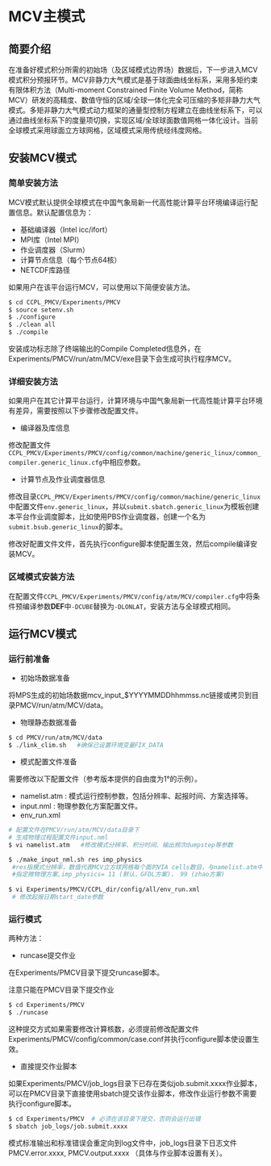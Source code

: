 # MCV主模式 

## 简要介绍

在准备好模式积分所需的初始场（及区域模式边界场）数据后，下一步进入MCV模式积分预报环节。MCV非静力大气模式是基于球面曲线坐标系，采用多矩约束有限体积方法（Multi-moment Constrained Finite Volume Method，简称MCV）研发的高精度、数值守恒的区域/全球一体化完全可压缩的多矩非静力大气模式。多矩非静力大气模式动力框架的通量型控制方程建立在曲线坐标系下，可以通过曲线坐标系下的度量项切换，实现区域/全球球面数值网格一体化设计。当前全球模式采用球面立方球网格，区域模式采用传统经纬度网格。

## 安装MCV模式

### 简单安装方法

MCV模式默认提供全球模式在中国气象局新一代高性能计算平台环境编译运行配置信息。默认配置信息为：

- 基础编译器（Intel icc/ifort）
- MPI库（Intel MPI）
- 作业调度器（Slurm）
- 计算节点信息（每个节点64核）
- NETCDF库路径

如果用户在该平台运行MCV，可以使用以下简便安装方法。

```bash
$ cd CCPL_PMCV/Experiments/PMCV
$ source setenv.sh
$ ./configure
$ ./clean all
$ ./compile
```

安装成功标志除了终端输出的Compile Completed信息外，在Experiments/PMCV/run/atm/MCV/exe目录下会生成可执行程序MCV。

### 详细安装方法

如果用户在其它计算平台运行，计算环境与中国气象局新一代高性能计算平台环境有差异，需要按照以下步骤修改配置文件。

- 编译器及库信息

修改配置文件`CCPL_PMCV/Experiments/PMCV/config/common/machine/generic_linux/common_compiler.generic_linux.cfg`中相应参数。

- 计算节点及作业调度器信息

修改目录`CCPL_PMCV/Experiments/PMCV/config/common/machine/generic_linux`中配置文件`env.generic_linux`，并以`submit.sbatch.generic_linux`为模板创建本平台作业调度脚本，比如使用PBS作业调度器，创建一个名为`submit.bsub.generic_linux`的脚本。

修改好配置文件文件，首先执行configure脚本使配置生效，然后compile编译安装MCV。

### 区域模式安装方法

在配置文件`CCPL_PMCV/Experiments/PMCV/config/atm/MCV/compiler.cfg`中将条件预编译参数**DEF**中`-DCUBE`替换为`-DLONLAT`，安装方法与全球模式相同。

## 运行MCV模式

### 运行前准备

- 初始场数据准备

将MPS生成的初始场数据mcv_input_$YYYYMMDDhhmmss.nc链接或拷贝到目录PMCV/run/atm/MCV/data。

- 物理静态数据准备 

```bash
$ cd PMCV/run/atm/MCV/data 
$ ./link_clim.sh   #确保已设置环境变量FIX_DATA
```

- 模式配置文件准备

需要修改以下配置文件（参考版本提供的自由度为1°的示例）。

 - namelist.atm : 模式运行控制参数，包括分辨率、起报时间、方案选择等。
 - input.nml : 物理参数化方案配置文件。
 - env_run.xml

```bash
# 配置文件在PMCV/run/atm/MCV/data目录下 
# 生成物理过程配置文件input.nml
$ vi namelist.atm   #修改模式分辨率、积分时间、输出频次dumpstep等参数 

$ ./make_input_nml.sh res imp_physics
 #res指模式分辨率，数值代表MCV立方球网格每个面的VIA cells数目，与namelist.atm中nx参数值相同，比如自由度1°的res=45； 
 #指定微物理方案,imp_physics= 11 (默认，GFDL方案)， 99 (zhao方案)
 
$ vi Experiments/PMCV/CCPL_dir/config/all/env_run.xml 
 # 修改起报日期start_date参数
```

### 运行模式

两种方法：

- runcase提交作业

 在Experiments/PMCV目录下提交runcase脚本。
 
 注意只能在PMCV目录下提交作业
 
 ```bash
 $ cd Experiments/PMCV 
 $ ./runcase
 ```
 
 这种提交方式如果需要修改计算核数，必须提前修改配置文件Experiments/PMCV/config/common/case.conf并执行configure脚本使设置生效。
 
- 直接提交作业脚本

 如果Experiments/PMCV/job_logs目录下已存在类似job.submit.xxxx作业脚本，可以在PMCV目录下直接使用sbatch提交该作业脚本，修改作业运行参数不需要执行configure脚本。
 
 ```bash
 $ cd Experiments/PMCV  # 必须在该目录下提交，否则会运行出错
 $ sbatch job_logs/job.submit.xxxx
 ```
 
 模式标准输出和标准错误会重定向到log文件中，job_logs目录下日志文件PMCV.error.xxxx, PMCV.output.xxxx （具体与作业脚本设置有关）。
 





